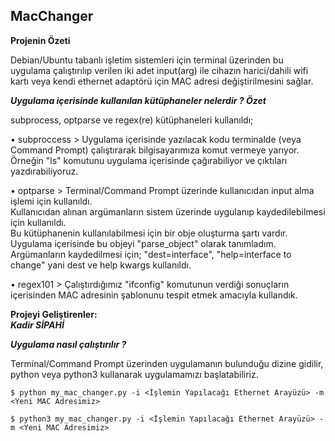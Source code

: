 ## MacChanger
<strong>Projenin Özeti</strong>
<p>Debian/Ubuntu tabanlı işletim sistemleri için terminal üzerinden bu uygulama çalıştırılıp verilen iki adet input(arg) ile cihazın harici/dahili wifi kartı veya kendi ethernet adaptörü için MAC adresi değiştirilmesini sağlar.</p>

*<strong>Uygulama içerisinde kullanılan kütüphaneler nelerdir ? Özet</strong><br>*
  <p>subprocess, optparse ve regex(re) kütüphaneleri kullanıldı;<br>
<p>• subproccess > Uygulama içerisinde yazılacak kodu terminalde (veya Command Prompt) çalıştırarak bilgisayarımıza komut vermeye yarıyor. <br>
  Örneğin "ls" komutunu uygulama içerisinde çağırabiliyor ve çıktıları yazdırabiliyoruz.<br>
<p>• optparse > Terminal/Command Prompt üzerinde kullanıcıdan input alma işlemi için kullanıldı.<br>
  Kullanıcıdan alınan argümanların sistem üzerinde uygulanıp kaydedilebilmesi için kullanıldı.<br>
  Bu kütüphanenin kullanılabilmesi için bir obje oluşturma şartı vardır. Uygulama içerisinde bu objeyi "parse_object" olarak tanımladım.<br>
  Argümanların kaydedilmesi için; "dest=interface", "help=interface to change" yani dest ve help kwargs kullanıldı.<br>
<p>• regex101 > Çalıştırdığımız "ifconfig" komutunun verdiği sonuçların içerisinden MAC adresinin şablonunu tespit etmek amacıyla kullandık.<br>
  
<strong>Projeyi Geliştirenler:</strong><br>
<strong><i>Kadir SİPAHİ</i></strong>

*<strong>Uygulama nasıl çalıştırılır ?</strong><br>*
<p>Terminal/Command Prompt üzerinden uygulamanın bulunduğu dizine gidilir,
python veya python3 kullanarak uygulamamızı başlatabiliriz.<br>
  

```
$ python my_mac_changer.py -i <İşlemin Yapılacağı Ethernet Arayüzü> -m <Yeni MAC Adresimiz>

$ python3 my_mac_changer.py -i <İşlemin Yapılacağı Ethernet Arayüzü> -m <Yeni MAC Adresimiz>

